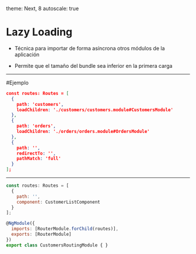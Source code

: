 theme: Next, 8
autoscale: true

# Lazy Loading

- Técnica para importar de forma asíncrona otros módulos de la aplicación

- Permite que el tamaño del bundle sea inferior en la primera carga

---

#Ejemplo

```json
const routes: Routes = [
  {
    path: 'customers',
    loadChildren: './customers/customers.module#CustomersModule'
  },
  {
    path: 'orders',
    loadChildren: './orders/orders.module#OrdersModule'
  },
  {
    path: '',
    redirectTo: '',
    pathMatch: 'full'
  }
];
```

---

```javascript
const routes: Routes = [
  {
    path: '',
    component: CustomerListComponent
  }
];

@NgModule({
  imports: [RouterModule.forChild(routes)],
  exports: [RouterModule]
})
export class CustomersRoutingModule { }
```
